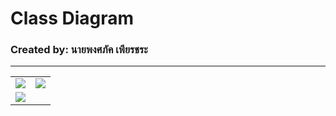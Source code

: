 # Class Diagram
### Created by: นายพงศภัค เพียรชระ 
*** 
<table>
    <tr>
       <td>
<img src = "https://user-images.githubusercontent.com/128455261/226537294-194cd18d-75b2-4a21-8f64-13c94698832a.png" width "150">
       </td>
       <td>
<img src = "https://user-images.githubusercontent.com/128455261/226537028-49facb04-7ca6-4443-b602-799dbd7d802f.png" width "150">
       </td>
    </tr>
    <tr>
       <td>
<img src = "https://user-images.githubusercontent.com/128455261/226537037-2468890c-f664-4468-aed6-b26b0fc197ec.png" width "150">
       </td>
       







